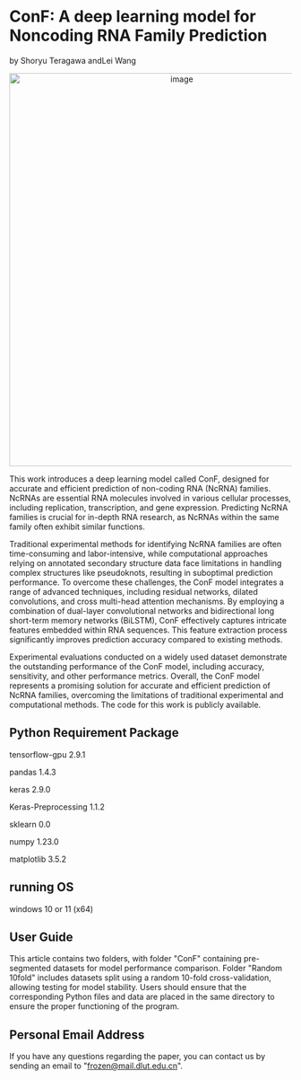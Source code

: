 # ConF: A deep learning model for Noncoding RNA Family Prediction
by Shoryu Teragawa andLei Wang
<div style="text-align:center">
    <img src="https://github.com/FROZEN160/RNA-Family/assets/80303403/a9fbab9b-2362-44ef-af68-67ae7b61a99f" alt="image" width="600" height="700" />
</div>

This work introduces a deep learning model called ConF, designed for accurate and efficient prediction of non-coding RNA (NcRNA) families. NcRNAs are essential RNA molecules involved in various cellular processes, including replication, transcription, and gene expression. Predicting NcRNA families is crucial for in-depth RNA research, as NcRNAs within the same family often exhibit similar functions.

Traditional experimental methods for identifying NcRNA families are often time-consuming and labor-intensive, while computational approaches relying on annotated secondary structure data face limitations in handling complex structures like pseudoknots, resulting in suboptimal prediction performance. To overcome these challenges, the ConF model integrates a range of advanced techniques, including residual networks, dilated convolutions, and cross multi-head attention mechanisms. By employing a combination of dual-layer convolutional networks and bidirectional long short-term memory networks (BiLSTM), ConF effectively captures intricate features embedded within RNA sequences. This feature extraction process significantly improves prediction accuracy compared to existing methods.

Experimental evaluations conducted on a widely used dataset demonstrate the outstanding performance of the ConF model, including accuracy, sensitivity, and other performance metrics. Overall, the ConF model represents a promising solution for accurate and efficient prediction of NcRNA families, overcoming the limitations of traditional experimental and computational methods. The code for this work is publicly available.

## Python Requirement Package
tensorflow-gpu               2.9.1

pandas                       1.4.3

keras                        2.9.0

Keras-Preprocessing          1.1.2

sklearn                      0.0

numpy                        1.23.0

matplotlib                   3.5.2
## running OS
windows 10 or 11 (x64) 
## User Guide
This article contains two folders, with folder "ConF" containing pre-segmented datasets for model performance comparison. Folder "Random 10fold" includes datasets split using a random 10-fold cross-validation, allowing testing for model stability. Users should ensure that the corresponding Python files and data are placed in the same directory to ensure the proper functioning of the program.

## Personal Email Address
If you have any questions regarding the paper, you can contact us by sending an email to "frozen@mail.dlut.edu.cn".
